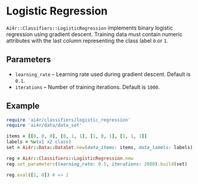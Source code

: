 # Logistic Regression

`Ai4r::Classifiers::LogisticRegression` implements binary logistic regression using gradient descent. Training data must contain numeric attributes with the last column representing the class label `0` or `1`.

## Parameters

* `learning_rate` – Learning rate used during gradient descent. Default is `0.1`.
* `iterations` – Number of training iterations. Default is `1000`.

## Example

```ruby
require 'ai4r/classifiers/logistic_regression'
require 'ai4r/data/data_set'

items = [[0, 0, 0], [0, 1, 1], [1, 0, 1], [1, 1, 1]]
labels = %w(x1 x2 class)
set = Ai4r::Data::DataSet.new(data_items: items, data_labels: labels)

reg = Ai4r::Classifiers::LogisticRegression.new
reg.set_parameters(learning_rate: 0.5, iterations: 2000).build(set)

reg.eval([1, 0]) # => 1
```
